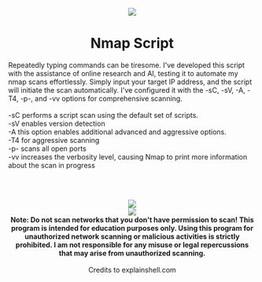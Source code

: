 <p align="center">
<img align="center" src="https://i.imgur.com/0peJDd2.png">
</p>

<h1 align="center">Nmap Script</h1>

<p>
 Repeatedly typing commands can be tiresome. I've developed this script with the assistance of online research and AI, testing it to automate my nmap scans effortlessly. Simply input your target IP address, and the script will initiate the scan automatically. I've configured it with the -sC, -sV, -A, -T4, -p-, and -vv options for comprehensive scanning.
<br>
<br>
-sC performs a script scan using the default set of scripts.
<br>
-sV enables version detection
<br>
-A this option enables additional advanced and aggressive options.
<br>
-T4 for aggressive scanning
<br>
-p- scans all open ports
<br>
-vv increases the verbosity level, causing Nmap to print more information about the scan in progress
</p>
<br>
<br>

<p align="center">
<img src="https://i.imgur.com/3UtfAU4.png">
 <br>
<img src="https://i.imgur.com/XaVSXpL.png">
<br>
<b>
 Note: Do not scan networks that you don't have permission to scan! This program is intended for education purposes only. Using this program for unauthorized network scanning or malicious activities is strictly prohibited. I am not responsible for any misuse or legal repercussions that may arise from unauthorized scanning.
</b>
<br>
<br>
Credits to explainshell.com
</p>



